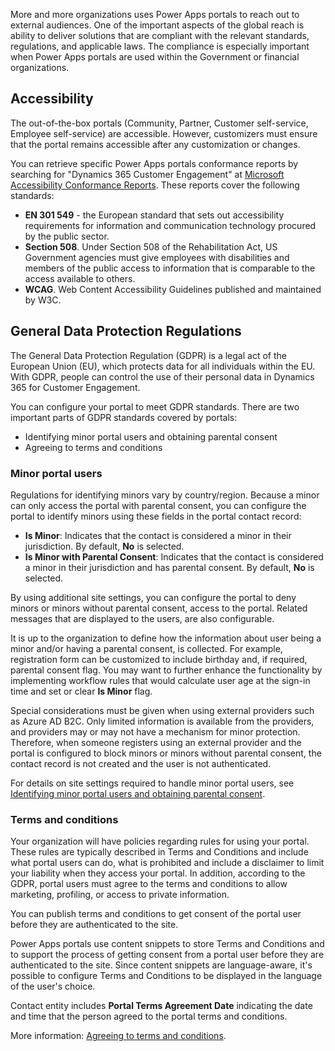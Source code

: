 More and more organizations uses Power Apps portals to reach out to external audiences. One of the important aspects of the global reach is ability to deliver solutions that are compliant with the relevant standards, regulations, and applicable laws. The compliance is especially important when Power Apps portals are used within the Government or financial organizations.

## Accessibility

The out-of-the-box portals (Community, Partner, Customer self-service, Employee self-service) are accessible. However, customizers must ensure that the portal remains accessible after any customization or changes.

You can retrieve specific Power Apps portals conformance reports by searching for "Dynamics 365 Customer Engagement" at [Microsoft Accessibility Conformance Reports](https://cloudblogs.microsoft.com/industry-blog/industry/government/accessibility-conformance-reports/?azure-portal=true). These reports cover the following standards:

* **EN 301 549** - the European standard that sets out accessibility requirements for information and communication technology procured by the public sector.
* **Section 508**. Under Section 508 of the Rehabilitation Act, US Government agencies must give employees with disabilities and members of the public access to information that is comparable to the access available to others.
* **WCAG**. Web Content Accessibility Guidelines published and maintained by W3C.

## General Data Protection Regulations

The General Data Protection Regulation (GDPR) is a legal act of the European Union (EU), which protects data for all individuals within the EU. With GDPR, people can control the use of their personal data in Dynamics 365 for Customer Engagement.

You can configure your portal to meet GDPR standards. There are two important parts of GDPR standards covered by portals:

* Identifying minor portal users and obtaining parental consent
* Agreeing to terms and conditions

### Minor portal users

Regulations for identifying minors vary by country/region. Because a minor can only access the portal with parental consent, you can configure the portal to identify minors using these fields in the portal contact record:

* **Is Minor**: Indicates that the contact is considered a minor in their jurisdiction. By default, **No** is selected.
* **Is Minor with Parental Consent**: Indicates that the contact is considered a minor in their jurisdiction and has parental consent. By default, **No** is selected.

By using additional site settings, you can configure the portal to deny minors or minors without parental consent, access to the portal. Related messages that are displayed to the users, are also configurable.

It is up to the organization to define how the information about user being a minor and/or having a parental consent, is collected. For example, registration form can be customized to include birthday and, if required, parental consent flag. You may want to further enhance the functionality by implementing workflow rules that would calculate user age at the sign-in time and set or clear **Is Minor** flag.

Special considerations must be given when using external providers such as Azure AD B2C. Only limited information is available from the providers, and providers may or may not have a mechanism for minor protection. Therefore, when someone registers using an external provider and the portal is configured to block minors or minors without parental consent, the contact record is not created and the user is not authenticated.

For details on site settings required to handle minor portal users, see [Identifying minor portal users and obtaining parental consent](https://docs.microsoft.com/powerapps/maker/portals/configure/implement-gdpr#identifying-minor-portal-users-and-obtaining-parental-consent/?azure-portal=true).

### Terms and conditions

Your organization will have policies regarding rules for using your portal. These rules are typically described in Terms and Conditions and include what portal users can do, what is prohibited and include a disclaimer to limit your liability when they access your portal. In addition, according to the GDPR, portal users must agree to the terms and conditions to allow marketing, profiling, or access to private information.

You can publish terms and conditions to get consent of the portal user before they are authenticated to the site.

Power Apps portals use content snippets to store Terms and Conditions and to support the process of getting consent from a portal user before they are authenticated to the site. Since content snippets are language-aware, it's possible to configure Terms and Conditions to be displayed in the language of the user's choice.

Contact entity includes **Portal Terms Agreement Date** indicating the date and time that the person agreed to the portal terms and conditions.

More information: [Agreeing to terms and conditions](https://docs.microsoft.com/powerapps/maker/portals/configure/implement-gdpr#agreeing-to-terms-and-conditions/?azure-portal=true).
